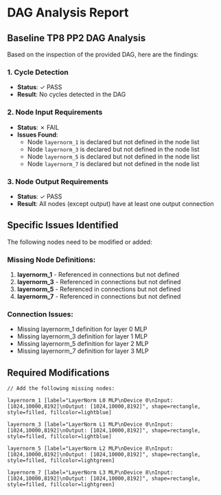 # DAG Analysis Report

## Baseline TP8 PP2 DAG Analysis

Based on the inspection of the provided DAG, here are the findings:

### 1. Cycle Detection
- **Status**: ✓ PASS
- **Result**: No cycles detected in the DAG

### 2. Node Input Requirements
- **Status**: ✗ FAIL
- **Issues Found**:
  - Node `layernorm_1` is declared but not defined in the node list
  - Node `layernorm_3` is declared but not defined in the node list
  - Node `layernorm_5` is declared but not defined in the node list
  - Node `layernorm_7` is declared but not defined in the node list

### 3. Node Output Requirements  
- **Status**: ✓ PASS
- **Result**: All nodes (except output) have at least one output connection

## Specific Issues Identified

The following nodes need to be modified or added:

### Missing Node Definitions:
1. **layernorm_1** - Referenced in connections but not defined
2. **layernorm_3** - Referenced in connections but not defined  
3. **layernorm_5** - Referenced in connections but not defined
4. **layernorm_7** - Referenced in connections but not defined

### Connection Issues:
- Missing layernorm_1 definition for layer 0 MLP
- Missing layernorm_3 definition for layer 1 MLP  
- Missing layernorm_5 definition for layer 2 MLP
- Missing layernorm_7 definition for layer 3 MLP

## Required Modifications

```
// Add the following missing nodes:

layernorm_1 [label="LayerNorm L0 MLP\nDevice 0\nInput: [1024,10000,8192]\nOutput: [1024,10000,8192]", shape=rectangle, style=filled, fillcolor=lightblue]

layernorm_3 [label="LayerNorm L1 MLP\nDevice 0\nInput: [1024,10000,8192]\nOutput: [1024,10000,8192]", shape=rectangle, style=filled, fillcolor=lightblue]

layernorm_5 [label="LayerNorm L2 MLP\nDevice 8\nInput: [1024,10000,8192]\nOutput: [1024,10000,8192]", shape=rectangle, style=filled, fillcolor=lightgreen]

layernorm_7 [label="LayerNorm L3 MLP\nDevice 8\nInput: [1024,10000,8192]\nOutput: [1024,10000,8192]", shape=rectangle, style=filled, fillcolor=lightgreen]
```